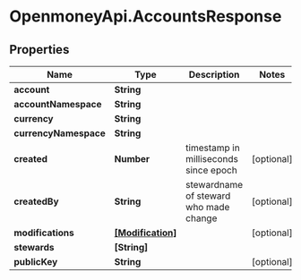 # OpenmoneyApi.AccountsResponse

## Properties
Name | Type | Description | Notes
------------ | ------------- | ------------- | -------------
**account** | **String** |  | 
**accountNamespace** | **String** |  | 
**currency** | **String** |  | 
**currencyNamespace** | **String** |  | 
**created** | **Number** | timestamp in milliseconds since epoch | [optional] 
**createdBy** | **String** | stewardname of steward who made change | [optional] 
**modifications** | [**[Modification]**](Modification.md) |  | [optional] 
**stewards** | **[String]** |  | 
**publicKey** | **String** |  | [optional] 


